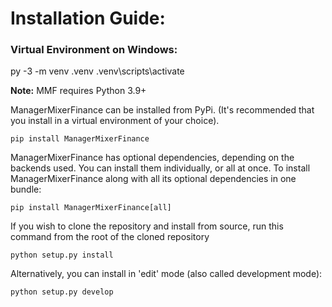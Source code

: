 # Installation Guide:

### Virtual Environment on Windows:
py -3 -m venv .venv
.venv\scripts\activate


**Note:** MMF requires Python 3.9+

ManagerMixerFinance can be installed from PyPi. (It's recommended that you install in a virtual environment of your choice).

    pip install ManagerMixerFinance

ManagerMixerFinance has optional dependencies, depending on the backends used. You can install them individually, or all at once. To install ManagerMixerFinance along with all its optional dependencies in one bundle:

    pip install ManagerMixerFinance[all]

If you wish to clone the repository and install from source, run this command from the root of the cloned repository

    python setup.py install

Alternatively, you can install in 'edit' mode (also called development mode):

    python setup.py develop